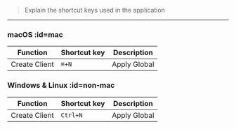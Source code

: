 > Explain the shortcut keys used in the application

---

### macOS :id=mac

|Function|Shortcut key|Description|
|---|---|---|
|Create Client|`⌘+N`|Apply Global |

### Windows & Linux :id=non-mac

|Function|Shortcut key|Description|
|---|---|---|
|Create Client|`Ctrl+N`|Apply Global |